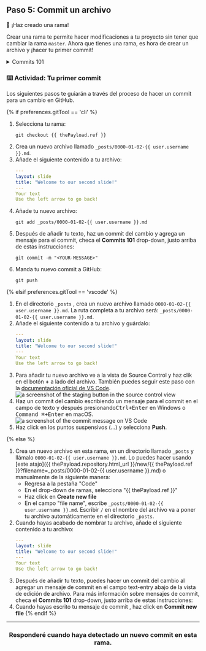 ## Paso 5: Commit un archivo

:tada: ¡Haz creado una rama!

Crear una rama te permite hacer modificaciones a tu proyecto sin tener que cambiar la rama `master`. Ahora que tienes una rama, es hora de crear un archivo y ¡hacer tu primer commit!

<details><summary>Commits 101</summary>

## Commits 101

Cuando hayas terminado de crear o hacer cambios a tu archivo en GitHub, desplázate hasta la parte inferior de la página. Después, encuentra la sección titulada "Commit new file".

En el primer campo, escribe un mensaje para tu commit. El mensaje debe informar a tus colaboradores de forma breve sobre los cambios que has introducido al archivo. 

### Recomendaciones para los mensajes de commit:

- No termines tu mensaje con un punto. 
- Mantén tu mensaje con 50 o menos caracteres. Si es neceario añade detalles extra en la ventana de descripción extendida. Esta se encuentra justo debajo de la línea de asunto. 
- Usa la voz activa. Por ejemplo, "añade" en vez de "añadí" y "une" en vez de "uní" 
- Think of your commit as expressing intent to introduce a change.

<hr>
</details>

### :keyboard: Actividad: Tu primer commit

Los siguientes pasos te guiarán a través del proceso de hacer un commit para un cambio en GitHub. 

{% if preferences.gitTool == 'cli' %}
1. Selecciona tu rama:
      ```shell
      git checkout {{ thePayload.ref }}
      ```
1. Crea un nuevo archivo llamado `_posts/0000-01-02-{{ user.username }}.md`.
1. Añade el siguiente contenido a tu archivo:
      ```yaml 
      ---
      layout: slide
      title: "Welcome to our second slide!"
      ---
      Your text
      Use the left arrow to go back!
      ```
1. Añade tu nuevo archivo:
      ```shell
      git add _posts/0000-01-02-{{ user.username }}.md
      ```
1. Después de añadir tu texto, haz un commit del cambio y agrega un mensaje para el commit, checa el  **Commits 101** drop-down, justo arriba de estas instrucciones:
      ```shell
      git commit -m "<YOUR-MESSAGE>"
      ```
1. Manda tu nuevo commit a GitHub:
      ```shell
      git push
      ```

{% elsif preferences.gitTool == 'vscode' %}
1. En el directorio `_posts` , crea un nuevo archivo llamado `0000-01-02-{{ user.username }}.md`. La ruta completa a tu archivo será: `_posts/0000-01-02-{{ user.username }}.md`.
1. Añade el siguiente contenido a tu archivo y guárdalo:
      ```yaml 
      ---
      layout: slide
      title: "Welcome to our second slide!"
      ---
      Your text
      Use the left arrow to go back!
      ```
1. Para añadir tu nuevo archivo ve a la vista de Source Control y haz clik en el botón  **+** a lado del archivo. También puedes seguir este paso con la [documentación oficial de VS Code](https://code.visualstudio.com/docs/editor/versioncontrol#_commit).
      ![a screenshot of the staging button in the source control view](https://user-images.githubusercontent.com/16547949/53641057-d5b8d100-3bfb-11e9-9b69-53b0661cd5cd.png)
1. Haz un commit del cambio escribiendo un mensaje para el commit en el campo de texto y después presionando<kbd>Ctrl+Enter</kbd> en Windows o <kbd>Command ⌘+Enter</kbd> en macOS.
      ![a screenshot of the commit message on VS Code](https://user-images.githubusercontent.com/16547949/53641276-698a9d00-3bfc-11e9-9b3d-01680fd01d7c.png)
1. Haz click en los puntos suspensivos (...) y selecciona **Push**.

{% else %}
1. Crea un nuevo archivo en esta rama, en un directorio llamado `_posts` y llámalo `0000-01-02-{{ user.username }}.md`. Lo puedes hacer usando [este atajo]({{ thePayload.repository.html_url }}/new/{{ thePayload.ref }}?filename=_posts/0000-01-02-{{ user.username }}.md) o manualmente de la siguiente manera:
      - Regresa a la pestaña "Code"
      - En el drop-down de ramas, selecciona "{{ thePayload.ref }}"
      - Haz click en **Create new file**
      - En el campo "file name", escribe `_posts/0000-01-02-{{ user.username }}.md`. Escribir `/` en el nombre del archivo va a poner tu archivo automáticamente en el directorio `_posts`.
1. Cuando hayas acabado de nombrar tu archivo, añade el siguiente contenido a tu archivo:
      ```yaml
      ---
      layout: slide
      title: "Welcome to our second slide!"
      ---
      Your text
      Use the left arrow to go back!
      ```
1. Después de añadir tu texto, puedes hacer un commit del cambio al agregar un mensaje de commit en el campo text-entry abajo de la vista de edición de archivo. Para más información sobre mensajes de commit, checa el **Commits 101** drop-down, justo arriba de estas instrucciones:
1. Cuando hayas escrito tu mensaje de commit , haz click en **Commit new file**
{% endif %}
<hr>
<h3 align="center">Responderé cuando haya detectado un nuevo commit en esta rama.</h3>
